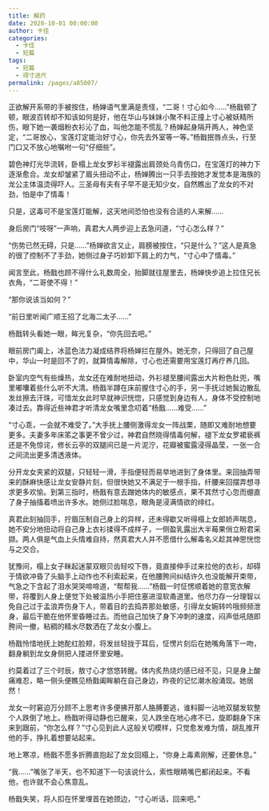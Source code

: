 ```yaml
---
title: 解药
date: 2020-10-01 00:00:00
author: 卡佳
categories: 
  - 卡佳
  - 短篇
tags: 
  - 短篇
  - 得寸进尺
permalink: /pages/a85007/
---
```


正欲解开系带的手被按住，杨婵语气里满是责怪，“二哥！寸心如今……”<!-- more -->杨戬顿了顿，眼波百转却不知该如何是好，他在华山与妹妹小聚不料正撞上寸心被妖精所伤，眼下她一袭烟粉衣衫沁了血，叫他怎能不慌乱？杨婵起身隔开两人，神色坚定，“二哥放心，宝莲灯定能治好寸心，你先去外室等一等。”杨戬抿唇点头，行至门口又不放心地嘱咐一句“仔细些”。

碧色神灯光华流转，卧榻上龙女罗衫半褪露出肩颈处乌青伤口，在宝莲灯的神力下逐渐愈合。龙女却皱紧了眉头扭动不止，杨婵腾出一只手去按她才发觉本是海族的龙公主体温烫得吓人。三圣母有夫有子早不是无知少女，自然瞧出了龙女的不对劲，怕是中了情毒！

只是，这毒可不是宝莲灯能解，这天地间恐怕也没有合适的人来解……

身后房门“吱呀”一声响，真君大人两步迎上去急问道，“寸心怎么样？”

“伤势已然无碍，只是……”杨婵欲言又止，肩膀被按住，“只是什么？”这人是真急的很了控制不了手劲，她侧过身子巧妙卸下肩上的力气，“寸心中了情毒。”

闻言至此，杨戬也顾不得什么礼数周全，抬脚就往屋里去，杨婵快步追上拉住兄长衣角，“二哥使不得！”

“那你说该当如何？”

“前日里听闻广顺王招了北海二太子……”

杨戬转头看她一眼，眸光复杂，“你先回去吧。”

眼前房门阖上，冰蓝色法力凝成结界将杨婵拦在屋外。她无奈，只得回了自己屋中，华山一时是回不了的，就算情毒解除，寸心也还需要用宝莲灯再疗养几回。

卧室内空气有些燥热，龙女还在难耐地扭动，外衫褪至腰间露出大片粉色肚兜，嘴里嘟囔着些什么听不大清。杨戬半蹲在床前握住寸心的手，另一手抚过她鬓边散乱发丝擦去汗珠，可惜龙女此时早就神识恍惚，只感觉到身边有人，身体不受控制地凑过去。靠得近些神君才听清龙女嘴里念叨着“杨戬……难受……”

“寸心乖，一会就不难受了。”大手抚上腰侧激得龙女一阵战栗，随即又难耐地想要更多。夫妻多年床笫之事更不曾少过，神君自然晓得情毒何解，褪下龙女罗裙亵裤还是不免惊诧，修长云亭的双腿间已是一片泥泞，花瓣被蜜露浸得晶莹，一张一合之间流出更多清透液体。

分开龙女夹紧的双腿，只轻轻一滑，手指便轻而易举地进到了身体里。来回抽弄带来的酥麻快感让龙女安静片刻，但很快她又不满足于一根手指，纤腰来回摆弄想寻求更多欢愉。到第三指时，杨戬有意去蹭她体内的敏感点，果不其然寸心忽而绷直了身子抽搐着喷出许多水。她侧过脸喘息，眼角是浸满情欲的绯红。

真君此刻抽回手，拧眉压制自己身上的异样，还未得歇又听得榻上女郎娇声喘息，她不安分地扭动将自己身上衣衫揉得不成样子，一侧盈乳露出大半莓果俏立盼君采撷。两人俱是气血上头情难自持，然真君大人并不愿借什么解毒名义趁其神思恍惚与之交合。

犹豫间，榻上女子眯起迷蒙双眼贝齿轻咬下唇，竟直接伸手过来拉他的衣衫，却碍于情欲冲昏了头脑手上动作也不利索起来，在他腰胯间纠结许久也没能解开束带，气急之下含起了泪水哭哭啼啼道，“帮帮我……”杨戬一时怔愣顺着她的意宽衣解带，将覆到人身上便觉下处被温热小手把住塞进湿软甬道里。他尽力存一分理智以免自己过于孟浪弄伤身下人，带着目的去捣弄那处敏感，引得龙女婉转吟哦频频泄身，最后干脆在他怀里昏睡过去。而他自己加快了身下冲刺的速度，闷声低吼随即胯间一撤，粘稠的精水尽数洒在了龙女小腹上。

杨戬怜惜地抚上她酡红脸颊，将发丝轻拢于耳后，怔愣片刻后在她嘴角落下一吻，翻身躺到龙女身侧把人搂进怀里安睡。

约莫着过了三个时辰，敖寸心才悠悠转醒。体内炙热烧灼感已经不见，只是身上酸痛难忍，略一侧头便瞧见杨戬阖眸躺在自己身边，昨夜的记忆潮水般涌现。她居然！

龙女一时窘迫万分顾不上思考许多便拂开那人胳膊要逃，谁料脚一沾地双腿发软整个人跌倒了地上。杨戬听得动静也已醒来，见人跌坐在地心疼不已，旋即翻身下床来到跟前，“你怎么样？”寸心见到此人这般关切模样，只觉愈发难为情，胡乱推开他的手，挣扎着想要站起来。

地上寒凉，杨戬不愿多折腾直抱起了龙女回榻上，“你身上毒素刚解，还要休息。”

“我……”嘴张了半天，也不知道下一句该说什么，索性眼睛嘴巴都闭起来。不看他，也许就不会心焦意乱。

杨戬失笑，将人扣在怀里埋首在她颈边，“寸心听话，回来吧。”
